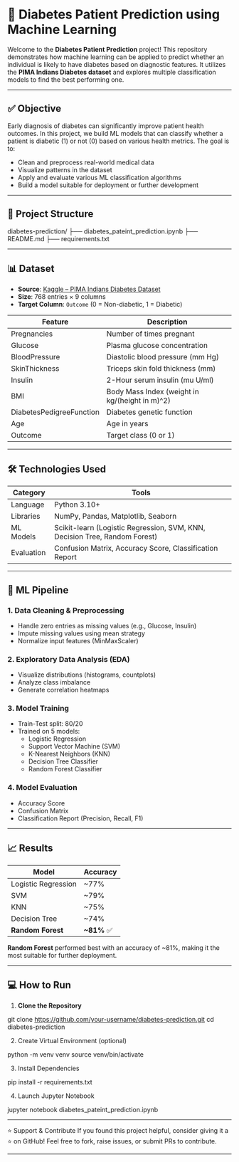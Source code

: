 # 🧪 Diabetes Patient Prediction using Machine Learning

Welcome to the **Diabetes Patient Prediction** project! This repository demonstrates how machine learning can be applied to predict whether an individual is likely to have diabetes based on diagnostic features. It utilizes the **PIMA Indians Diabetes dataset** and explores multiple classification models to find the best performing one.

---

## ✅ Objective

Early diagnosis of diabetes can significantly improve patient health outcomes. In this project, we build ML models that can classify whether a patient is diabetic (1) or not (0) based on various health metrics. The goal is to:

- Clean and preprocess real-world medical data
- Visualize patterns in the dataset
- Apply and evaluate various ML classification algorithms
- Build a model suitable for deployment or further development

---

## 📁 Project Structure

diabetes-prediction/
├── diabetes_pateint_prediction.ipynb
├── README.md
├── requirements.txt


---

## 📊 Dataset

- **Source**: [Kaggle – PIMA Indians Diabetes Dataset](https://www.kaggle.com/datasets/uciml/pima-indians-diabetes-database)
- **Size**: 768 entries × 9 columns
- **Target Column**: `Outcome` (0 = Non-diabetic, 1 = Diabetic)

| Feature | Description |
|--------|-------------|
| Pregnancies | Number of times pregnant |
| Glucose | Plasma glucose concentration |
| BloodPressure | Diastolic blood pressure (mm Hg) |
| SkinThickness | Triceps skin fold thickness (mm) |
| Insulin | 2-Hour serum insulin (mu U/ml) |
| BMI | Body Mass Index (weight in kg/(height in m)^2) |
| DiabetesPedigreeFunction | Diabetes genetic function |
| Age | Age in years |
| Outcome | Target class (0 or 1) |

---

## 🛠️ Technologies Used

| Category | Tools |
|---------|-------|
| Language | Python 3.10+ |
| Libraries | NumPy, Pandas, Matplotlib, Seaborn |
| ML Models | Scikit-learn (Logistic Regression, SVM, KNN, Decision Tree, Random Forest) |
| Evaluation | Confusion Matrix, Accuracy Score, Classification Report |

---

## 🧠 ML Pipeline

### 1. Data Cleaning & Preprocessing
- Handle zero entries as missing values (e.g., Glucose, Insulin)
- Impute missing values using mean strategy
- Normalize input features (MinMaxScaler)

### 2. Exploratory Data Analysis (EDA)
- Visualize distributions (histograms, countplots)
- Analyze class imbalance
- Generate correlation heatmaps

### 3. Model Training
- Train-Test split: 80/20
- Trained on 5 models:
  - Logistic Regression
  - Support Vector Machine (SVM)
  - K-Nearest Neighbors (KNN)
  - Decision Tree Classifier
  - Random Forest Classifier

### 4. Model Evaluation
- Accuracy Score
- Confusion Matrix
- Classification Report (Precision, Recall, F1)

---

## 📈 Results

| Model | Accuracy |
|-------|----------|
| Logistic Regression | ~77% |
| SVM | ~79% |
| KNN | ~75% |
| Decision Tree | ~74% |
| **Random Forest** | **~81%** ✅ |

**Random Forest** performed best with an accuracy of ~81%, making it the most suitable for further deployment.

---

## 💻 How to Run

1. **Clone the Repository**
   
git clone https://github.com/your-username/diabetes-prediction.git
cd diabetes-prediction

2. Create Virtual Environment (optional)
   
python -m venv venv
source venv/bin/activate 

3. Install Dependencies
   
pip install -r requirements.txt

4. Launch Jupyter Notebook
   
jupyter notebook diabetes_pateint_prediction.ipynb

---

⭐ Support & Contribute
If you found this project helpful, consider giving it a ⭐ on GitHub!
Feel free to fork, raise issues, or submit PRs to contribute.

---


